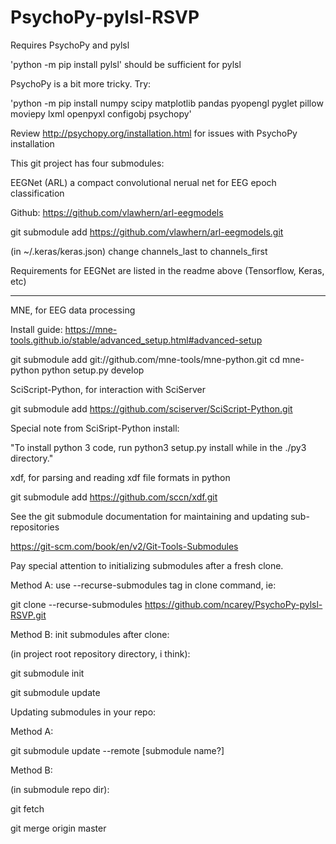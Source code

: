 # PsychoPy-pylsl-RSVP

Requires PsychoPy and pylsl

'python -m pip install pylsl' should be sufficient for pylsl

PsychoPy is a bit more tricky. Try:

'python -m pip install numpy scipy matplotlib pandas pyopengl pyglet pillow moviepy lxml openpyxl configobj psychopy'

Review http://psychopy.org/installation.html for issues with PsychoPy installation


This git project has four submodules:

EEGNet (ARL) a compact convolutional nerual net for EEG epoch classification 

Github: https://github.com/vlawhern/arl-eegmodels
    
git submodule add https://github.com/vlawhern/arl-eegmodels.git

(in ~/.keras/keras.json) change channels_last to channels_first

Requirements for EEGNet are listed in the readme above (Tensorflow, Keras, etc)

--------------------

MNE, for EEG data processing

Install guide:  https://mne-tools.github.io/stable/advanced_setup.html#advanced-setup

git submodule add git://github.com/mne-tools/mne-python.git
cd mne-python
python setup.py develop

SciScript-Python, for interaction with SciServer

git submodule add https://github.com/sciserver/SciScript-Python.git

Special note from SciSript-Python install: 

"To install python 3 code, run python3 setup.py install while in the ./py3 directory."


xdf, for parsing and reading xdf file formats in python

git submodule add https://github.com/sccn/xdf.git


See the git submodule documentation for maintaining and updating sub-repositories 

https://git-scm.com/book/en/v2/Git-Tools-Submodules

Pay special attention to initializing submodules after a fresh clone.

Method A: use --recurse-submodules tag in clone command, ie:

git clone --recurse-submodules https://github.com/ncarey/PsychoPy-pylsl-RSVP.git

Method B: init submodules after clone:

(in project root repository directory, i think):

git submodule init

git submodule update

Updating submodules in your repo:

Method A:

git submodule update --remote [submodule name?]

Method B:

(in submodule repo dir):

git fetch

git merge origin master


